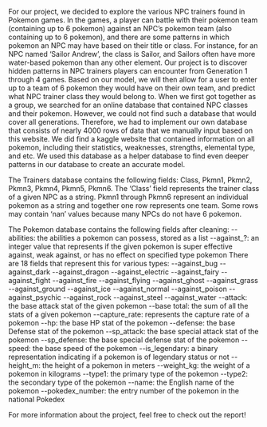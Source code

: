For our project, we decided to explore the various NPC trainers found in Pokemon games. In the games, a player can battle with their pokemon team (containing up to 6 pokemon) against an NPC’s pokemon team (also containing up to 6 pokemon), and there are some patterns in which pokemon an NPC may have based on their title or class. For instance, for an NPC named ‘Sailor Andrew’, the class is Sailor, and Sailors often have more water-based pokemon than any other element. Our project is to discover hidden patterns in NPC trainers players can encounter from Generation 1 through 4 games. Based on our model, we will then allow for a user to enter up to a team of 6 pokemon they would have on their own team, and predict what NPC trainer class they would belong to.
When we first got together as a group, we searched for an online database that contained NPC classes and their pokemon. However, we could not find such a database that would cover all generations. Therefore, we had to implement our own database that consists of nearly 4000 rows of data that we manually input based on this website. We did find a kaggle website that contained information on all pokemon, including their statistics, weaknesses, strengths, elemental type, and etc. We used this database as a helper database to find even deeper patterns in our database to create an accurate model.

The Trainers database contains the following fields: Class, Pkmn1, Pkmn2, Pkmn3, Pkmn4, Pkmn5, Pkmn6. The ‘Class’ field represents the trainer class of a given NPC as a string. Pkmn1 through Pkmn6 represent an individual pokemon as a string and together one row represents one team. Some rows may contain ‘nan’ values because many NPCs do not have 6 pokemon. 

The Pokemon database contains the following fields after cleaning:
--abilities: the abilities a pokemon can possess, stored as a list
--against_?: an integer value that represents if the given pokemon is super effective against, weak against, or has no effect on specified type pokemon
There are 18 fields that represent this for various types:
--against_bug
--against_dark
--against_dragon
--against_electric
--against_fairy
--against_fight
--against_fire
--against_flying
--against_ghost
--against_grass
--against_ground
--against_ice
--against_normal
--against_poison
--against_psychic
--against_rock
--against_steel
--against_water
--attack: the base attack stat of the given pokemon
--base total: the sum of all the stats of a given pokemon
--capture_rate: represents the capture rate of a pokemon
--hp: the base HP stat of the pokemon
--defense: the base Defense stat of the pokemon
--sp_attack: the base special attack stat of the pokemon
--sp_defense: the base special defense stat of the pokemon
--speed: the base speed of the pokemon
--is_legendary: a binary representation indicating if a pokemon is of legendary status or not
--height_m: the height of a pokemon in meters
--weight_kg: the weight of a pokemon in kilograms
--type1: the primary type of the pokemon
--type2: the secondary type of the pokemon
--name: the English name of the pokemon
--pokedex_number: the entry number of the pokemon in the national Pokedex

For more information about the project, feel free to check out the report!
